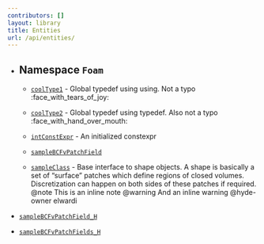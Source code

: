 ```yaml
---
contributors: []
layout: library
title: Entities
url: /api/entities/
---
```




  - ## Namespace `Foam`
    
      - [`coolType1`](/api/doc_lib1__sample#standardese-foam__cooltype1) - Global typedef using using. Not a typo :face\_with\_tears\_of\_joy:
    
      - [`coolType2`](/api/doc_lib1__sample#standardese-foam__cooltype2) - Global typedef using typedef. Also not a typo :face\_with\_hand\_over\_mouth:
    
      - [`intConstExpr`](/api/doc_lib1__sample#standardese-foam__intconstexpr) - An initialized constexpr
    
      - [`sampleBCFvPatchField`](/api/doc_lib1__sampleBC__sampleBCFvPatchField#standardese-foam)
    
      - [`sampleClass`](/api/doc_lib2__sampleClass__sampleClass#standardese-foam__sampleclass) - Base interface to shape objects. A shape is basically a set of “surface” patches which define regions of closed volumes. Discretization can happen on both sides of these patches if required. @note This is an inline note @warning And an inline warning @hyde-owner elwardi

  - [`sampleBCFvPatchField_H`](/api/doc_lib1__sampleBC__sampleBCFvPatchField#standardese-samplebcfvpatchfield-h)

  - [`sampleBCFvPatchFields_H`](/api/doc_lib1__sampleBC__sampleBCFvPatchFields#standardese-samplebcfvpatchfields-h)